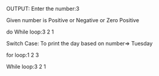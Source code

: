 OUTPUT:
Enter the number:3


Given number is Positive or Negative or Zero
Positive

do While loop:3 2 1 



Switch Case: To print the day based on number=>
Tuesday

for loop:1 2 3 



While loop:3 2 1 
